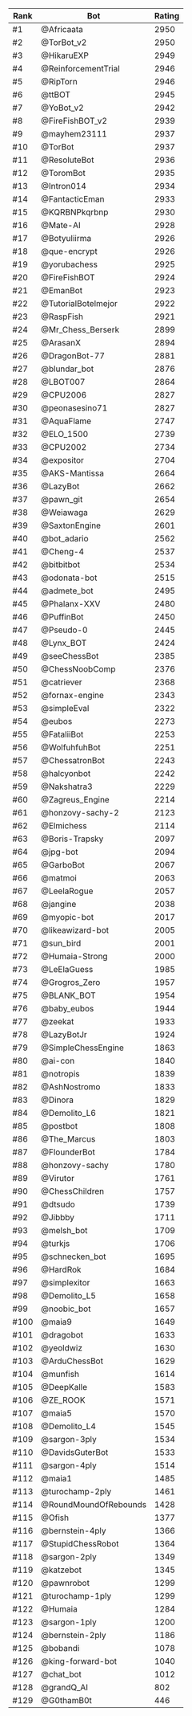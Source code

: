 Rank|Bot|Rating
---|---|---
#1|@Africaata|2950
#2|@TorBot_v2|2950
#3|@HikaruEXP|2949
#4|@ReinforcementTrial|2946
#5|@RipTorn|2946
#6|@ttBOT|2945
#7|@YoBot_v2|2942
#8|@FireFishBOT_v2|2939
#9|@mayhem23111|2937
#10|@TorBot|2937
#11|@ResoluteBot|2936
#12|@ToromBot|2935
#13|@Intron014|2934
#14|@FantacticEman|2933
#15|@KQRBNPkqrbnp|2930
#16|@Mate-AI|2928
#17|@Botyuliirma|2926
#18|@que-encrypt|2926
#19|@yorubachess|2925
#20|@FireFishBOT|2924
#21|@EmanBot|2923
#22|@TutorialBotelmejor|2922
#23|@RaspFish|2921
#24|@Mr_Chess_Berserk|2899
#25|@ArasanX|2894
#26|@DragonBot-77|2881
#27|@blundar_bot|2876
#28|@LBOT007|2864
#29|@CPU2006|2827
#30|@peonasesino71|2827
#31|@AquaFlame|2747
#32|@ELO_1500|2739
#33|@CPU2002|2734
#34|@expositor|2704
#35|@AKS-Mantissa|2664
#36|@LazyBot|2662
#37|@pawn_git|2654
#38|@Weiawaga|2629
#39|@SaxtonEngine|2601
#40|@bot_adario|2562
#41|@Cheng-4|2537
#42|@bitbitbot|2534
#43|@odonata-bot|2515
#44|@admete_bot|2495
#45|@Phalanx-XXV|2480
#46|@PuffinBot|2450
#47|@Pseudo-0|2445
#48|@Lynx_BOT|2424
#49|@seeChessBot|2385
#50|@ChessNoobComp|2376
#51|@catriever|2368
#52|@fornax-engine|2343
#53|@simpleEval|2322
#54|@eubos|2273
#55|@FataliiBot|2253
#56|@WolfuhfuhBot|2251
#57|@ChessatronBot|2243
#58|@halcyonbot|2242
#59|@Nakshatra3|2229
#60|@Zagreus_Engine|2214
#61|@honzovy-sachy-2|2123
#62|@Elmichess|2114
#63|@Boris-Trapsky|2097
#64|@jpg-bot|2094
#65|@GarboBot|2067
#66|@matmoi|2063
#67|@LeelaRogue|2057
#68|@jangine|2038
#69|@myopic-bot|2017
#70|@likeawizard-bot|2005
#71|@sun_bird|2001
#72|@Humaia-Strong|2000
#73|@LeElaGuess|1985
#74|@Grogros_Zero|1957
#75|@BLANK_BOT|1954
#76|@baby_eubos|1944
#77|@zeekat|1933
#78|@LazyBotJr|1924
#79|@SimpleChessEngine|1863
#80|@ai-con|1840
#81|@notropis|1839
#82|@AshNostromo|1833
#83|@Dinora|1829
#84|@Demolito_L6|1821
#85|@postbot|1808
#86|@The_Marcus|1803
#87|@FlounderBot|1784
#88|@honzovy-sachy|1780
#89|@Virutor|1761
#90|@ChessChildren|1757
#91|@dtsudo|1739
#92|@Jibbby|1711
#93|@melsh_bot|1709
#94|@turkjs|1706
#95|@schnecken_bot|1695
#96|@HardRok|1684
#97|@simplexitor|1663
#98|@Demolito_L5|1658
#99|@noobic_bot|1657
#100|@maia9|1649
#101|@dragobot|1633
#102|@yeoldwiz|1630
#103|@ArduChessBot|1629
#104|@munfish|1614
#105|@DeepKalle|1583
#106|@ZE_ROOK|1571
#107|@maia5|1570
#108|@Demolito_L4|1545
#109|@sargon-3ply|1534
#110|@DavidsGuterBot|1533
#111|@sargon-4ply|1514
#112|@maia1|1485
#113|@turochamp-2ply|1461
#114|@RoundMoundOfRebounds|1428
#115|@Ofish|1377
#116|@bernstein-4ply|1366
#117|@StupidChessRobot|1364
#118|@sargon-2ply|1349
#119|@katzebot|1345
#120|@pawnrobot|1299
#121|@turochamp-1ply|1299
#122|@Humaia|1284
#123|@sargon-1ply|1200
#124|@bernstein-2ply|1186
#125|@bobandi|1078
#126|@king-forward-bot|1040
#127|@chat_bot|1012
#128|@grandQ_AI|802
#129|@G0thamB0t|446
